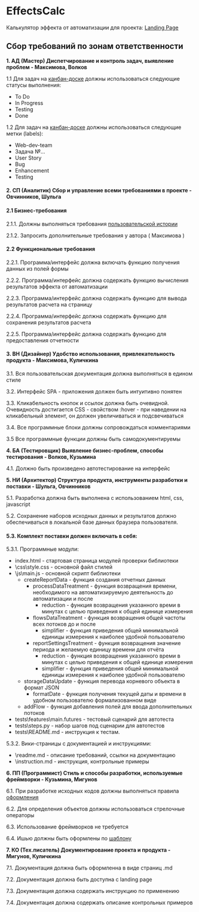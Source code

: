 # EffectsCalc

Калькулятор эффекта от автоматизации для проекта: [Landing Page](https://petiteprincesse.github.io/EffectsCalc/) 

## Сбор требований по зонам ответственности

**1. АД (Мастер) Диспетчирование и контроль задач, выявление проблем - Максимова, Волков**

1.1 Для задач на [канбан-доске](https://github.com/stankin/oop-app/projects/6) должны использоваться следующие статусы выполнения:                 
- To Do
- In Progress
- Testing
- Done

1.2 Для задач на [канбан-доске](https://github.com/stankin/oop-app/projects/6) должны использоваться следующие метки (labels):                        
- Web-dev-team
- Задача №...
- User Story
- Bug
- Enhancement
- Testing

#### 2. СП (Аналитик) Сбор и управление всеми требованиями в проекте - Овчинников, Шульга

#### 2.1 Бизнес-требования

2.1.1. Должны выполняться требования [пользовательской истории](https://github.com/stankin/oop-app/issues/163)

2.1.2. Запросить дополнительные требования у автора ( Максимова )

#### 2.2 Функциональные требования

2.2.1. Программа/интерфейс должна включать функцию получения данных из полей формы

2.2.2. Программа/интерфейс должна содержать функцию вычисления результатов эффекта от автоматизации

2.2.3. Программа/интерфейс должна содержать функцию для вывода результатов расчета на страницу

2.2.4. Программа/интерфейс должна содержать функцию для сохранения результатов расчета

2.2.5. Программа/интерфейс должна содержать функцию для предоставления отчетности

#### 3. ВН (Дизайнер) Удобство использования, привлекательность продукта - Максимова, Куличкина

3.1. Вся пользовательская документация должна выполняться в едином стиле

3.2. Интерфейс SPA - приложения должен быть интуитивно понятен

3.3. Кликабельность кнопок и ссылок должна быть очевидной. Очевидность достигается CSS - свойством :hover - при наведении на кликабельный элемент, он должен увеличиваться и подсвечиваться

3.4. Все программные блоки должны сопровождаться комментариями

3.5 Все программные функции должны быть самодокументируемы

**4. БА (Тестировщик) Выявление бизнес-проблем, способы тестирования - Волков, Кузьмина**

4.1. Должно быть произведено автотестирование на интерфейс

**5. НИ (Архитектор) Структура продукта, инструменты разработки и поставки - Шульга, Овчинников**

5.1. Разработка должна быть выполнена с использованием html, css, javascript

5.2. Сохранение наборов исходных данных и результатов должно обеспечиваться в локальной базе данных браузера пользователя.

#### 5.3. Комплект поставки должен включать в себя:

5.3.1. Программные модули:
* index.html - стартовая страница модулей проверки библиотеки
* \css\style.css - основной файл стилей
* \js\main.js - основной скрипт библиотеки
  * createReportData - функция создания отчетных данных 
    + processDataTreatment - функция возвращения времени, необходимого на автоматизируемую деятельность до автоматизации и после
      - reduction - функция возвращения указанного времи в минутах с целью приведения к общей единице измерения
    + flowsDataTreatment - функция возвращения общей частоты всех потоков до и после
      - simplifier - функция приведения общей минимальной единицы измерения к наиболее удобной пользователю
    + reportSettingsTreatment - функция возвращения значение периода и желаемую единицу времени для отчёта
      - reduction - функция возвращения указанного времи в минутах с целью приведения к общей единице измерения
      - simplifier - функция приведения общей минимальной единицы измерения к наиболее удобной пользователю       
  * storageDataUpdate - функция перевода корневого объекта в формат JSON
    + formatDate - функция получения текущей даты и времени в удобном пользователю формализованном виде
  * addFlow - функция добавления полей для ввода дополнительных потоков
 * tests\features\main.futures - тестовый сценарий для автотеста
 * tests\steps.py - набор шагов под сценарии для автотестов
 * tests\README.md - инструкция к тестам.

5.3.2. Вики-страницы с документацией и инструкциями:
- \readme.md - описание требований, ссылки на документацию
- \instruction.md - инструкция, контрольные примеры

**6. ПП (Программист) Стиль и способы разработки, используемые фреймворки - Кузьмина, Мигунов**

6.1. При разработке исходных кодов должны выполняться правила [оформления](https://learn.javascript.ru/coding-style)

6.2. Для определения объектов должны использоваться стрелочные операторы

6.3. Использование фреймворков не требуется

6.4. Ишью должны быть оформлены по [шаблону](https://github.com/petiteprincesse/EffectsCalc/wiki/%D0%A8%D0%B0%D0%B1%D0%BB%D0%BE%D0%BD-%D0%B8%D1%88%D1%8C%D1%8E)

**7. КО (Тех.писатель) Документирование проекта и продукта - Мигунов, Куличкина**

7.1. Документация должна быть оформленна в виде страниц .md 

7.2. Документация должна быть доступна с landing page

7.3. Документация должна содержать инструкцию по применению

7.4. Документация должна содержать описание контрольных примеров
